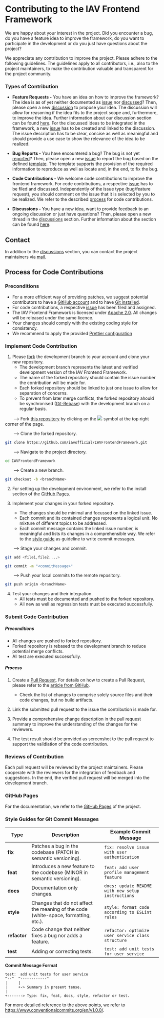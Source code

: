 # Contributing to the IAV Frontend Framework

We are happy about your interest in the project. Did you encounter a bug, do you have
a feature idea to improve the framework, do you want to participate in the development
or do you just have questions about the project?

We appreciate any contribution to improve the project. Please adhere to the following guidelines.
The guidelines apply to all contributors, i.e., also to the project maintainers, to make the
contribution valuable and transparent for the project community.

### Types of Contribution

- **Feature Requests -**
  You have an idea on how to improve the framework? The idea is as of yet neither documented
  as [issue](https://github.com/iavofficial/IAVFrontendFramework/issues)
  nor [discussed](https://github.com/iavofficial/IAVFrontendFramework/discussions)? Then, please open a
  new [discussion](https://github.com/iavofficial/IAVFrontendFramework/discussions)
  to propose your idea. The discussion will allow for reasoning if the idea fits to the project scope and, furthermore,
  to
  improve the idea. Further information about our discussion section can be
  found [here](https://github.com/iavofficial/IAVFrontendFramework/discussions/1). For the discussed ideas to be
  integrated in the framework, a new [issue](https://github.com/iavofficial/IAVFrontendFramework/issues)
  has to be created and linked to the discussion. The issue description has to be clear, concise as well as meaningful
  and
  should provide a use case to show the relevance of the idea to be realized.

- **Bug Reports -**
  You have encountered a bug? The bug is not yet [reported](https://github.com/iavofficial/IAVFrontendFramework/issues)?
  Then, please open a new [issue](https://github.com/iavofficial/IAVFrontendFramework/issues) to report the bug based
  on the defined [template](https://github.com/iavofficial/IAVFrontendFramework/issues/new/choose). The template
  supports the provision
  of the required information to reproduce as well as locate and, in the end, to fix the bug.

- **Code Contributions -**
  We welcome code contributions to improve the frontend framework. For code contributions, a respective
  [issue](https://github.com/iavofficial/IAVFrontendFramework/issues) has to be filed and discussed.
  Independently of the issue type (bug/feature request), you should comment on the issue that it is selected by you
  to be realized. We refer to the described [process](#process-for-code-contributions) for code contributions.

- **Discussions -**
  You have a new idea, want to provide feedback to an ongoing discussion or just have questions? Then, please open
  a new thread in the [discussions](https://github.com/iavofficial/IAVFrontendFramework/discussions) section. Further
  information about the section can be found [here](https://github.com/iavofficial/IAVFrontendFramework/discussions/1).

## Contact

In addition to the [discussions](https://github.com/iavofficial/IAVFrontendFramework/discussions) section,
you can contact the project maintainers via [mail](mailto:frontendframework@iav.de).

## Process for Code Contributions

### Preconditions

- For a more efficient way of providing patches, we suggest potential contributors to have
  a [GitHub account](https://github.com/signup/free) and to
  have [Git installed](https://help.github.com/articles/set-up-git/).
- For code contributions, a respective [issue](https://github.com/iavofficial/IAVFrontendFramework/issues) has been
  filed and assigned.
- The IAV Frontend Framework is licensed
  under [Apache 2.0](https://github.com/iavofficial/IAVFrontendFramework/blob/main/LICENSE).
  All changes will be released under the same licence.
- Your changes should comply with the existing coding style for consistency.
- We recommend to apply the provided [Prettier configuration](./.prettierrc)

### Implement Code Contribution

1. Please [fork](https://help.github.com/articles/fork-a-repo/) the development branch to your account and clone your
   new repository.
   - The development branch represents the latest and verified development version of the IAV Frontend Framework.
   - The name of the forked repository should contain the issue number the contribution will be made for.
   - Each forked repository should be linked to just one issue to allow for separation of concerns.
   - To prevent from later merge conflicts, the forked repository ahould be synchronised
     ([Git-Rebase](https://docs.github.com/de/get-started/using-git/about-git-rebase)) with the development branch on a
     regular basis.

&nbsp;&nbsp;&nbsp;&nbsp;&nbsp;&nbsp;&nbsp;-->
Fork [this repository](https://github.com/iavofficial/IAVFrontendFramework) by clicking on the
<a href="https://github.com/iavofficial/IAVFrontendFramework"><img src="https://img.icons8.com/ios/24/000000/code-fork.png"></a>
symbol at the top right corner of the page.

&nbsp;&nbsp;&nbsp;&nbsp;&nbsp;&nbsp;&nbsp;--> Clone the forked repository.

```bash
git clone https://github.com/iavofficial/IAVFrontendFramework.git
```

&nbsp;&nbsp;&nbsp;&nbsp;&nbsp;&nbsp;&nbsp;--> Navigate to the project directory.

```bash
cd IAVFrontendFramework
```

&nbsp;&nbsp;&nbsp;&nbsp;&nbsp;&nbsp;&nbsp;--> Create a new branch.

```bash
git checkout -b <branchName>
```

2. For setting up the development environment, we refer to the install section of
   the [GitHub Pages](https://iavofficial.github.io/IAVFrontendFramework/installation-guide.html).

3. Implement your changes in your forked repository.
   - The changes should be minimal and focussed on the linked issue.
   - Each commit and its contained changes represents a logical unit. No mixture of different topics to be addressed.
   - Each commit message contains the linked issue number, is meaningful and lists its changes in a comprehensible way.
     We refer to the [style guide](#style-guides-for-git-commit-messages) as guideline to write commit messages.

&nbsp;&nbsp;&nbsp;&nbsp;&nbsp;&nbsp;&nbsp;--> Stage your changes and commit.

```bash
git add <file1,file2....>
```

```bash
git commit -m "<commitMessage>"
```

&nbsp;&nbsp;&nbsp;&nbsp;&nbsp;&nbsp;&nbsp;--> Push your local commits to the remote repository.

```bash
git push origin <branchName>
```

4. Test your changes and their integration.
   - All tests must be documented and pushed to the forked repository.
   - All new as well as regression tests must be executed successfully.

### Submit Code Contribution

##### Preconditions

- All changes are pushed to forked repository.
- Forked repository is rebased to the development branch to reduce potential merge conflicts.
- All test are executed successfully.

##### Process

1. Create a [Pull Request](https://github.com/iavofficial/IAVFrontendFramework/pulls). For details on how to create
   a Pull Request, please refer to the [article from GitHub](https://help.github.com/articles/about-pull-requests/).

   - Check the list of changes to comprise solely source files and their code changes, but no build artifacts.

2. Link the submitted pull request to the issue the contribution is made for.

3. Provide a comprehensive change description in the pull request summary to improve the understanding of the
   changes for the reviewers.

4. The test result should be provided as screenshot to the pull request to support the validiation of the code
   contribution.

### Reviews of Contribution

Each pull request will be reviewed by the project maintainers. Please cooperate with the reviewers for the integration
of feedback and suggestions.
In the end, the verified pull request will be merged into the development branch.

### GitHub Pages

For the documentation, we refer to the [GitHub Pages](https://iavofficial.github.io/IAVFrontendFramework/) of the project.

### Style Guides for Git Commit Messages

| **Type**     | **Description**                                                                     | **Example Commit Message**                        |
| ------------ | ----------------------------------------------------------------------------------- | ------------------------------------------------- |
| **fix**      | Patches a bug in the codebase (PATCH in semantic versioning).                       | `fix: resolve issue with user authentication`     |
| **feat**     | Introduces a new feature to the codebase (MINOR in semantic versioning).            | `feat: add user profile management feature`       |
| **docs**     | Documentation only changes.                                                         | `docs: update README with new setup instructions` |
| **style**    | Changes that do not affect the meaning of the code (white-space, formatting, etc.). | `style: format code according to ESLint rules`    |
| **refactor** | Code change that neither fixes a bug nor adds a feature.                            | `refactor: optimize user service class structure` |
| **test**     | Adding or correcting tests.                                                         | `test: add unit tests for user service`           |

**Commit Message Format**

```
test:  add unit tests for user service
^--^  ^------------^
|     |
|     +-> Summary in present tense.
|
+-------> Type: fix, feat, docs, style, refactor or test.
```

For more detailed reference to the above points, we refer to https://www.conventionalcommits.org/en/v1.0.0/.
